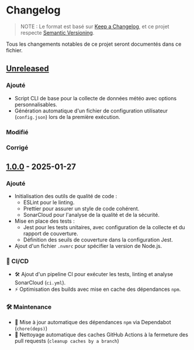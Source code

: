 <!-- markdownlint-disable MD024 -->

# Changelog

> NOTE : Le format est basé sur [Keep a Changelog], et ce projet respecte [Semantic Versioning].

Tous les changements notables de ce projet seront documentés dans ce fichier.

## [Unreleased]

### Ajouté

- Script CLI de base pour la collecte de données météo avec options personnalisables.
- Génération automatique d'un fichier de configuration utilisateur (`config.json`) lors de la première exécution.

### Modifié

### Corrigé

## [1.0.0] - 2025-01-27

### Ajouté

- Initialisation des outils de qualité de code :
  - ESLint pour le linting.
  - Prettier pour assurer un style de code cohérent.
  - SonarCloud pour l'analyse de la qualité et de la sécurité.
- Mise en place des tests :
  - Jest pour les tests unitaires, avec configuration de la collecte et du rapport de couverture.
  - Définition des seuils de couverture dans la configuration Jest.
- Ajout d'un fichier `.nvmrc` pour spécifier la version de Node.js.

### 🚀 CI/CD

- 🛠 Ajout d'un pipeline CI pour exécuter les tests, linting et analyse SonarCloud (`ci.yml`).
- ⚡ Optimisation des builds avec mise en cache des dépendances `npm`.

### 🛠 Maintenance

- 🔄 Mise à jour automatique des dépendances `npm` via Dependabot (`chore(deps)`)
- 🔄 Nettoyage automatique des caches GitHub Actions à la fermeture des pull requests (`cleanup caches by a branch`)

<!-- liens -->

[Keep a Changelog]: https://keepachangelog.com/fr/1.0.0/ 'CHANGELOG Template et bonnes pratiques'
[Semantic Versioning]: https://semver.org/lang/fr/ 'Bonnes pratiques de la Gestion de Version'
[Unreleased]: https://github.com/bdelion/weather-harvest/compare/1.0.0...develop 'Comparaison de la dernière version avec la future'
[1.0.0]: https://github.com/bdelion/weather-harvest/releases/tag/1.0.0
